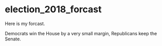 # election_2018_forcast

Here is my forcast. 

Democrats win the House by a very small margin, Republicans keep the Senate. 

